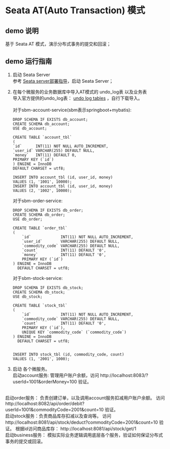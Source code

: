 # Seata AT(Auto Transaction) 模式
## demo 说明

基于 Seata AT 模式，演示分布式事务的提交和回滚；

## demo 运行指南

1. 启动 Seata Server  
参考 [Seata server部署指导](https://github.com/bobbyz007/seata-samples/blob/main/README.md)，启动 Seata Server；

2. 在每个微服务的业务数据库中导入AT模式的 undo_log表 以及业务表  
   导入官方提供的undo_log表： [undo log tables](https://github.com/apache/incubator-seata/blob/v2.0.0/script/client/at/db/mysql.sql) ，自行下载导入。  
   <br>
   对于sbm-account-service(sbm表示springboot+mybatis):
   ```shell
   DROP SCHEMA IF EXISTS db_account;
   CREATE SCHEMA db_account;
   USE db_account;
   
   CREATE TABLE `account_tbl`
   (
   `id`      INT(11) NOT NULL AUTO_INCREMENT,
   `user_id` VARCHAR(255) DEFAULT NULL,
   `money`   INT(11) DEFAULT 0,
   PRIMARY KEY (`id`)
   ) ENGINE = InnoDB
   DEFAULT CHARSET = utf8;
   
   INSERT INTO account_tbl (id, user_id, money)
   VALUES (1, '1001', 10000);
   INSERT INTO account_tbl (id, user_id, money)
   VALUES (2, '1002', 10000);
   ```

   对于sbm-order-service:
   ```shell
   DROP SCHEMA IF EXISTS db_order;
   CREATE SCHEMA db_order;
   USE db_order;
   
   CREATE TABLE `order_tbl`
   (
       `id`             INT(11) NOT NULL AUTO_INCREMENT,
       `user_id`        VARCHAR(255) DEFAULT NULL,
       `commodity_code` VARCHAR(255) DEFAULT NULL,
       `count`          INT(11) DEFAULT '0',
       `money`          INT(11) DEFAULT '0',
       PRIMARY KEY (`id`)
   ) ENGINE = InnoDB
     DEFAULT CHARSET = utf8;
   ```

   对于sbm-stock-service:
   ```shell
   DROP SCHEMA IF EXISTS db_stock;
   CREATE SCHEMA db_stock;
   USE db_stock;
   
   CREATE TABLE `stock_tbl`
   (
       `id`             INT(11) NOT NULL AUTO_INCREMENT,
       `commodity_code` VARCHAR(255) DEFAULT NULL,
       `count`          INT(11) DEFAULT '0',
       PRIMARY KEY (`id`),
       UNIQUE KEY `commodity_code` (`commodity_code`)
   ) ENGINE = InnoDB
     DEFAULT CHARSET = utf8;
   
   
   INSERT INTO stock_tbl (id, commodity_code, count)
   VALUES (1, '2001', 1000);
   ```

3. 启动 各个微服务。  
启动account服务: 管理用户账户余额，访问 http://localhost:8083/?userId=1001&orderMoney=100 验证。  
<br>
启动order服务： 负责创建订单，以及调用account服务扣减用户账户余额。  
访问 http://localhost:8082/api/order/debit?userId=1001&commodityCode=2001&count=10 验证。  
<br>
启动stock服务：负责商品库存扣减以及查询等。  
访问 http://localhost:8081/api/stock/deduct?commodityCode=2001&count=10 验证。  
根据id访问商品库存： http://localhost:8081/api/stock/get/1  
<br>
启动business服务： 模拟实际业务逻辑调用底层各个服务，验证如何保证分布式事务的提交或回滚。  


